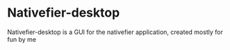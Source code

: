 # Nativefier-desktop
Nativefier-desktop is a GUI for the nativefier application, created mostly for fun by me
